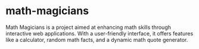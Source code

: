 # math-magicians
Math Magicians is a project aimed at enhancing math skills through interactive web applications. With a user-friendly interface, it offers features like a calculator, random math facts, and a dynamic math quote generator. 
